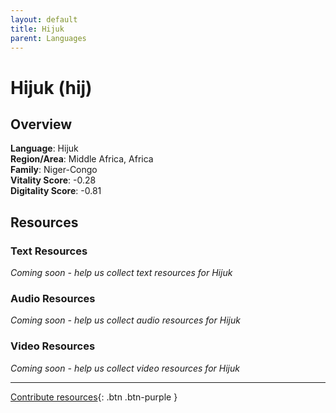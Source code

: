 ```yaml
---
layout: default
title: Hijuk
parent: Languages
---
```


# Hijuk (hij)

## Overview

**Language**: Hijuk  
**Region/Area**: Middle Africa, Africa  
**Family**: Niger-Congo  
**Vitality Score**: -0.28  
**Digitality Score**: -0.81  

## Resources

### Text Resources
*Coming soon - help us collect text resources for Hijuk*

### Audio Resources
*Coming soon - help us collect audio resources for Hijuk*

### Video Resources
*Coming soon - help us collect video resources for Hijuk*

---

[Contribute resources](https://fairtrain.github.io/){: .btn .btn-purple }
